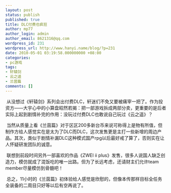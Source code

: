 ```yaml
---
layout: post
status: publish
published: true
title: DLC付费也疯狂
author: mp77
author_login: admin
author_email: 8621316@qq.com
wordpress_id: 231
wordpress_url: http://www.hanyi.name/blog/?p=231
date: 2010-05-01 03:19:58.000000000 +08:00
categories:
- pc游戏
tags:
- 轩辕剑
- 云之遥
- 兰茵篇
comments: []
---
```

<p> 从没想过《轩辕剑》系列会出付费DLC，轩迷们不免又要被痛宰一把了。作为投资方——大宇心中的小算盘昭然若揭：把一部游戏拆成两部分卖，更重要的是后者实际上起到剧情补完的作用：没玩过付费DLC也敢说自己玩过《云之遥》？</p>
<p> 当然从质量上看《兰茵篇》对于区区200多新台币来说可称得上是物有所值，但制作方给人感觉实在是太为了DLC而DLC，这次发售更是主打一些新增的周边产品。其次，类似于剧情补漏DLC这种模式国产rpg以后最好戒了算了，否则实在让人怀疑研发团队的诚意。</p>
<p> 联想到前段时间另外一部喜欢的作品《ZWEI ii plus》发售，很多人说国人缺乏创造力，模仿就成了混饭吃的唯一出路。但为了长远考虑，还请财主们允许team member尽量模仿到骨髓吧！</p>
<p> 总之，11小时的《兰茵篇》初体验给人感觉是欣慰的，但像本传那样目标全任务全装备的二周目只好等以后有空再说了。</p>
